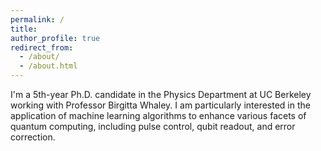 ```yaml
---
permalink: /
title:
author_profile: true
redirect_from: 
  - /about/
  - /about.html
---
```


I'm a 5th-year Ph.D. candidate in the Physics Department at UC Berkeley working with Professor Birgitta Whaley. I am particularly interested in the application of machine learning algorithms to enhance various facets of quantum computing, including pulse control, qubit readout, and error correction.